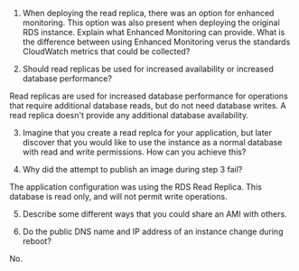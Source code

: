 1. When deploying the read replica, there was an option for enhanced monitoring. This option was also present when deploying the original RDS instance. Explain what Enhanced Monitoring can provide. What is the difference between using Enhanced Monitoring verus the standards CloudWatch metrics that could be collected?

2. Should read replicas be used for increased availability or increased database performance?

Read replicas are used for increased database performance for operations that require additional database reads, but do not need database writes. A read replica doesn't provide any additional database availability.

3. Imagine that you create a read replca for your application, but later discover that you would like to use the instance as a normal database with read and write permissions. How can you achieve this?

4. Why did the attempt to publish an image during step 3 fail?

The application configuration was using the RDS Read Replica. This database is read only, and will not permit write operations.

5. Describe some different ways that you could share an AMI with others.

6. Do the public DNS name and IP address of an instance change during reboot?

No.
